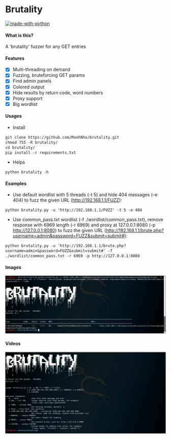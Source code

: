 # Brutality

[![made-with-python](https://img.shields.io/badge/Made%20with-Python-1f425f.svg)](https://www.python.org/)

#### What is this?
A 'brutality' fuzzer for any GET entries

#### Features
- [x] Multi-threading on demand
- [x] Fuzzing, bruteforcing GET params
- [x] Find admin panels
- [x] Colored output
- [x] Hide results by return code, word numbers
- [x] Proxy support
- [x] Big wordlist

#### Usages
- Install
```
git clone https://github.com/ManhNho/brutality.git
chmod 755 -R brutality/
cd brutality/
pip install -r requirements.txt
```
- Helps
```
python brutality -h
```

#### Examples
- Use default wordlist with 5 threads (-t 5) and hide 404 messages (–e 404) to fuzz the given URL (http://192.168.1.1/FUZZ):
```
python brutality.py -u 'http://192.168.1.1/FUZZ' -t 5 -e 404
```

- Use common_pass.txt wordlist (-f ./wordlist/common_pass.txt), remove response with 6969 length (-r 6969) and proxy at 127.0.0.1:8080 (-p http://127.0.0.1:8080) to fuzz the given URL (http://192.168.1.1/brute.php?username=admin&password=FUZZ&submit=submit#):
```
python brutality.py -u 'http://192.168.1.1/brute.php?username=admin&password=FUZZ&submit=submit#' -f ./wordlist/common_pass.txt -r 6969 -p http://127.0.0.1:8080
```

#### Images
![Example](/demo/Example.PNG)

#### Videos
[![Demo](/demo/Screenshot.png)](https://www.youtube.com/watch?v=1JQIjRVzVYA "Demo")
